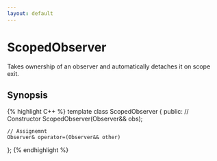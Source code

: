 ```yaml
---
layout: default
---
```

# ScopedObserver

Takes ownership of an observer and automatically detaches it on scope exit.

## Synopsis
{% highlight C++ %}
template <typename D>
class ScopedObserver
{
public:
    // Constructor
    ScopedObserver(Observer<D>&& obs);

    // Assignemnt
    Observer& operator=(Observer&& other)
};
{% endhighlight %}